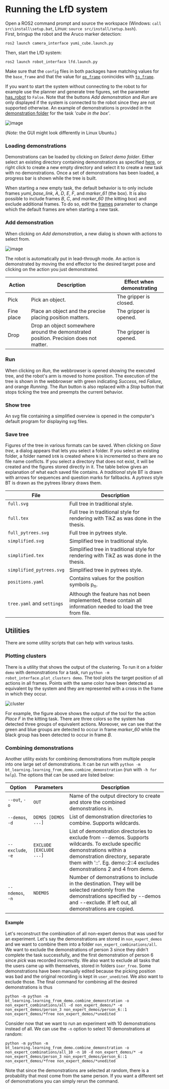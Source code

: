 # Running the LfD system

Open a ROS2 command prompt and source the workspace (Windows: `call src\install\setup.bat`, Linux: `source src/install/setup.bash`).  
First, bringup the robot and the Aruco marker detection:
```
ros2 launch camera_interface yumi_cube.launch.py
```
Then, start the LfD system:
```
ros2 launch robot_interface lfd.launch.py
```
Make sure that the `config` files in both packages have matching values for the `base_frame` and that the value for [`ee_frame`](https://github.com/matiov/learn-BTs-from-demo/blob/master/world_interface/abb_robot/robot_interface/config/lfd_markers.yaml#L8) conincides with [`to_frame`](https://github.com/matiov/learn-BTs-from-demo/blob/master/world_interface/camera_interface/config/cube_detection.yaml#L15).

If you want to start the system without connecting to the robot to for example use the planner and generate tree figures, set the parameter [has_robot](https://github.com/matiov/learn-BTs-from-demo/blob/master/world_interface/abb_robot/robot_interface/config/lfd_markers.yaml#L11) to `False`. Note that the buttons *Add demonstration* and *Run* are only displayed if the system is connected to the robot since they are not supported otherwise. An example of demonstrations is provided in the [demonstration folder](https://github.com/matiov/learn-BTs-from-demo/tree/master/bt_learning/bt_learning/learning_from_demo/demonstrations) for the task *'cube in the box'*.

![image](https://user-images.githubusercontent.com/68166261/125573312-e3e10363-7bf3-4621-9441-e8e40baa036b.png)

(*Note:* the GUI might look differently in Linux Ubuntu.)

### Loading demonstrations
Demonstrations can be loaded by clicking on *Select demo folder*. Either select an existing directory containing demonstrations as specified [here](https://github.com/matiov/learn-BTs-from-demo/blob/master/bt_learning/doc/demonstration.md), or right click to create a new empty directory and select it to create a new task with no demonstrations. Once a set of demonstrations has been loaded, a progress bar is shown while the tree is built.

When starting a new empty task, the default behavior is to only include frames *yumi_base_link*, *A*, *D*, *E*, *F*, and *marker_61* (the box). It is also possible to include frames *B*, *C*, and *marker_60* (the kitting box) and exclude additional frames. To do so, edit the [frames](https://github.com/matiov/learn-BTs-from-demo/blob/master/world_interface/abb_robot/robot_interface/config/lfd_markers.yaml#L7) parameter to change which the default frames are when starting a new task.

### Add demonstration
When clicking on *Add demonstration*, a new dialog is shown with actions to select from.

![image](https://user-images.githubusercontent.com/68166261/125755990-c421b98f-62fd-4f91-9353-17579e0ca02e.png)

The robot is automatically put in lead-through mode. An action is demonstrated by moving the end effector to the desired target pose and clicking on the action you just demonstrated.

| Action     | Description                                                                           | Effect when demonstrating |
| ---------- | ------------------------------------------------------------------------------------- | ------------------------- |
| Pick       | Pick an object.                                                                       | The gripper is closed.    |
| Fine place | Place an object and the precise placing position matters.                             | The gripper is opened.    |
| Drop       | Drop an object somewhere around the demonstrated position. Precision does not matter. | The gripper is opened.    |


### Run
When clicking on *Run*, the webbrowser is opened showing the executed tree, and the robot's arm is moved to home position. The execution of the tree is shown in the webbrowser with green indicating *Success*, red *Failure*, and orange *Running*. The *Run* button is also replaced with a *Stop* button that stops ticking the tree and preempts the current behavior.

### Show tree
An svg file containing a simplified overview is opened in the computer's default program for displaying svg files.

### Save tree
Figures of the tree in various formats can be saved. When clicking on *Save tree*, a dialog appears that lets you select a folder. If you select an existing folder, a folder named `btN` is created where `N` is incremented so there are no file name conflicts. If you select a directory that does not exist, it will be created and the figures stored directly in it. The table below gives an explanation of what each saved file contains. A *traditional* style BT is drawn with arrows for sequences and question marks for fallbacks. A *pytrees* style BT is drawn as the pytrees library draws them.

| File                       | Description                                                                                                     |
| -------------------------- | --------------------------------------------------------------------------------------------------------------- |
| `full.svg`                 | Full tree in traditional style.                                                                                 |
| `full.tex`                 | Full tree in traditional style for rendering with TikZ as was done in the thesis.                               |
| `full_pytrees.svg`         | Full tree in pytrees style.                                                                                     |
| `simplified.svg`           | Simplified tree in traditional style.                                                                           |
| `simplified.tex`           | Simplified tree in traditional style for rendering with TikZ as was done in the thesis.                         |
| `simplified_pytrees.svg`   | Simplified tree in pytrees style.                                                                               |
| `positions.yaml`           | Contains values for the position symbols p<sub>n</sub>.                                                         |
| `tree.yaml` and `settings` | Although the feature has not been implemented, these contain all information needed to load the tree from file. |

## Utilities
There are some utility scripts that can help with various tasks.

### Plotting clusters
There is a utility that shows the output of the clustering. To run it on a folder `demo` with demonstrations for a task, run `python -m robot_interface.plot_clusters demo`. The tool plots the target position of all actions in all frames. Points with the same color have been detected as equivalent by the system and they are represented with a cross in the frame in which they occur.

![cluster](https://user-images.githubusercontent.com/68166261/125589628-615ff618-8263-4514-a512-6b02e048a6c0.png)

For example, the figure above shows the output of the tool for the action *Place F* in the kitting task. There are three colors so the system has detected three groups of equivalent actions. Moreover, we can see that the green and blue groups are detected to occur in frame *marker_60* while the black group has been detected to occur in frame *B*.

### Combining demonstrations
Another utility exists for combining demonstrations from multiple people into one large set of demonstrations. It can be run with `python -m bt_learning.learning_from_demo.combine_demonstration` (run with `-h for help`). The options that can be used are listed below:

| Option            | Parameters              | Description                          |
| ----------------- | ----------------------- | ------------------------------------ |
| `--out`, `-o`     | `OUT`                   | Name of the output directory to create and store the combined demonstrations in. |
| `--demos`, `-d`   | `DEMOS [DEMOS ...]`     | List of demonstration directories to combine. Supports wildcards.                |
| `--exclude`, `-e` | `EXCLUDE [EXCLUDE ...]` | List of demonstration directories to exclude from --demos. Supports wildcards. To exclude specific demonstrations within a demonstration directory, separate them with '::'. Eg. demo::2::4 excludes demonstrations 2 and 4 from demo. |
| `--ndemos`, `-n`  | `NDEMOS`                | Number of demonstrations to include in the destination. They will be selected randomly from the demonstrations specified by --demos and --exclude. If left out, all demonstrations are copied. |

#### Example
Let's reconstruct the combination of all non-expert demos that was used for an experiment. Let's say the demonstrations are stored in `non_expert_demos` and we want to combine them into a folder `non_expert_combinations/all`. We want to exclude the demonstrations of person 3 since they didn't complete the task successfully, and the first demonstration of person 6 since *pick* was recorded incorrectly. We also want to exclude all tasks that the users came up with themselves, stored in folders `ùser_free`. Some demonstrations have been manually edited because the picking position was bad and the original recording is kept in `user_unedited`. We also want to exclude those. The final command for combining all the desired demonstrations is thus

```
python -m python -m bt_learning.learning_from_demo.combine_demonstration -o non_expert_combinations/all -d non_expert_demos/* -e non_expert_demos/person_3 non_expert_demos/person_6::1 non_expert_demos/*free non_expert_demos/*unedited
```

Consider now that we want to run an experiment with 10 demonstrations instead of all. We can use the `-n` option to select 10 demonstrations at random:

```
python -m python -m bt_learning.learning_from_demo.combine_demonstration -o non_expert_combinations/all_10 -n 10 -d non_expert_demos/* -e non_expert_demos/person_3 non_expert_demos/person_6::1 non_expert_demos/*free non_expert_demos/*unedited
```

Note that since the demonstrations are selected at random, there is a probability that most come from the same person. If you want a different set of demonstrations you can simply rerun the command.
